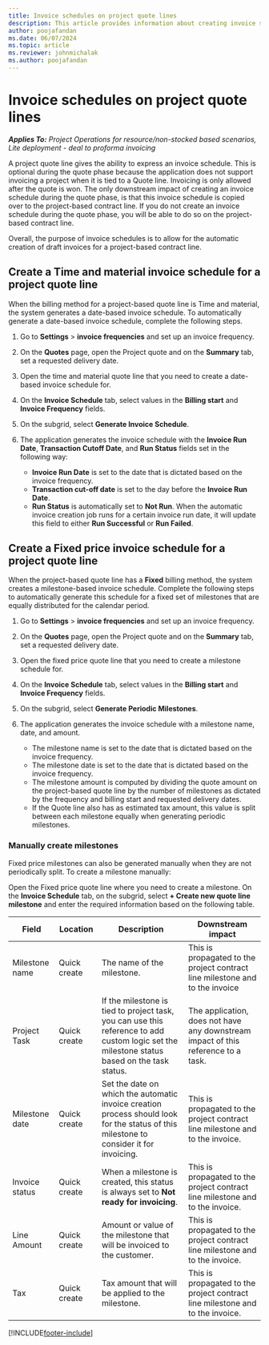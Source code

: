 ```yaml
---
title: Invoice schedules on project quote lines
description: This article provides information about creating invoice schedules and milestones for quote lines.
author: poojafandan
ms.date: 06/07/2024
ms.topic: article
ms.reviewer: johnmichalak
ms.author: poojafandan
---
```


# Invoice schedules on project quote lines

_**Applies To:** Project Operations for resource/non-stocked based scenarios, Lite deployment - deal to proforma invoicing_

A project quote line gives the ability to express an invoice schedule. This is optional during the quote phase because the application does not support invoicing a project when it is tied to a Quote line. Invoicing is only allowed after the quote is won. The only downstream impact of creating an invoice schedule during the quote phase, is that this invoice schedule is copied over to the project-based contract line. If you do not create an invoice schedule during the quote phase, you will be able to do so on the project-based contract line.

Overall, the purpose of invoice schedules is to allow for the automatic creation of draft invoices for a project-based contract line. 

## Create a Time and material invoice schedule for a project quote line

When the billing method for a project-based quote line is Time and material, the system generates a date-based invoice schedule. To automatically generate a date-based invoice schedule, complete the following steps.

1. Go to **Settings** > **invoice frequencies** and set up an invoice frequency.
2. On the **Quotes** page, open the Project quote and on the **Summary** tab, set a requested delivery date.
3. Open the time and material quote line that you need to create a date-based invoice schedule for. 
4. On the **Invoice Schedule** tab, select values in the **Billing start** and **Invoice Frequency** fields. 
5. On the subgrid, select **Generate Invoice Schedule**.
6. The application generates the invoice schedule with the **Invoice Run Date**, **Transaction Cutoff Date**, and **Run Status** fields set in the following way:

    - **Invoice Run Date** is set to the date that is dictated based on the invoice frequency.
    - **Transaction cut-off date** is set to the day before the **Invoice Run Date**.
    - **Run Status** is automatically set to **Not Run**. When the automatic invoice creation job runs for a certain invoice run date, it will update this field to either **Run Successful** or **Run Failed**.

## Create a Fixed price invoice schedule for a project quote line

When the project-based quote line has a **Fixed** billing method, the system creates a milestone-based invoice schedule. Complete the following steps to automatically generate this schedule for a fixed set of milestones that are equally distributed for the calendar period.

1. Go to **Settings** > **invoice frequencies** and set up an invoice frequency.
2. On the **Quotes** page, open the Project quote and on the **Summary** tab, set a requested delivery date.
3. Open the fixed price quote line that you need to create a milestone schedule for. 
4. On the **Invoice Schedule** tab, select values in the **Billing start** and **Invoice Frequency** fields. 
5. On the subgrid, select **Generate Periodic Milestones**.
6. The application generates the invoice schedule with a milestone name, date, and amount.

    - The milestone name is set to the date that is dictated based on the invoice frequency.
    - The milestone date is set to the date that is dictated based on the invoice frequency.
    - The milestone amount is computed by dividing the quote amount on the project-based quote line by the number of milestones as dictated by the frequency and billing start and requested delivery dates.
    - If the Quote line also has as estimated tax amount, this value is split between each milestone equally when generating periodic milestones.

### Manually create milestones

Fixed price milestones can also be generated manually when they are not periodically split. To create a milestone manually:

Open the Fixed price quote line where you need to create a milestone. On the **Invoice Schedule** tab, on the subgrid, select **+ Create new quote line milestone** and enter the required information based on the following table.

| **Field** | **Location** | **Description** | **Downstream impact** |
| --- | --- | --- | --- |
| Milestone name | Quick create | The name of the milestone. | This is propagated to the project contract line milestone and to the invoice |
| Project Task | Quick create | If the milestone is tied to project task, you can use this reference to add custom logic set the milestone status based on the task status. | The application, does not have any downstream impact of this reference to a task. |
| Milestone date | Quick create | Set the date on which the automatic invoice creation process should look for the status of this milestone to consider it for invoicing. | This is propagated to the project contract line milestone and to the invoice. |
| Invoice status | Quick create | When a milestone is created, this status is always set to **Not ready for invoicing**. | This is propagated to the project contract line milestone and to the invoice. |
| Line Amount | Quick create | Amount or value of the milestone that will be invoiced to the customer. | This is propagated to the project contract line milestone and to the invoice. |
| Tax | Quick create | Tax amount that will be applied to the milestone. | This is propagated to the project contract line milestone and to the invoice. |


[!INCLUDE[footer-include](../includes/footer-banner.md)]
